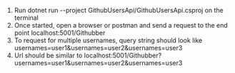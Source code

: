 1. Run dotnet run --project GithubUsersApi/GithubUsersApi.csproj on the terminal
2. Once started, open a browser or postman and send a request to the end point
    localhost:5001/Githubber
3. To request for multiple usernames, query string should look like usernames=user1&usernames=user2&usernames=user3
4. Url should be similar to localhost:5001/Githubber?usernames=user1&usernames=user2&usernames=user3